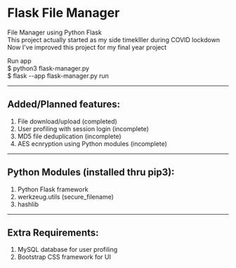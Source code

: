 # Flask File Manager
File Manager using Python Flask\
This project actually started as my side timeklller during COVID lockdown\
Now I've improved this project for my final year project

Run app\
$ python3 flask-manager.py\
$ flask --app flask-manager.py run 

---

## Added/Planned features:

1. File download/upload (completed)
2. User profiling with session login (incomplete)
3. MD5 file deduplication  (incomplete)
4. AES ecnryption using Python modules (incomplete)

---

## Python Modules (installed thru pip3):

1. Python Flask framework
2. werkzeug.utils (secure_filename)
3. hashlib

---

## Extra Requirements:

1. MySQL database for user profiling
2. Bootstrap CSS framework for UI

